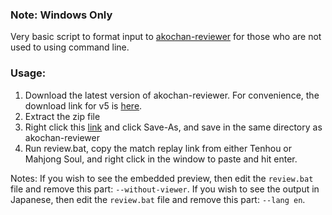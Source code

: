 ### Note: Windows Only

Very basic script to format input to [akochan-reviewer](https://github.com/Equim-chan/akochan-reviewer) for those who are not used to using command line.

### Usage:
1. Download the latest version of akochan-reviewer. For convenience, the download link for v5 is [here](https://github.com/Equim-chan/akochan-reviewer/releases/download/v0.5.0/akochan-reviewer-v0.5.0-windows-x86_64.zip).
2. Extract the zip file
3. Right click this [link](https://raw.githubusercontent.com/tsuneko/Various-Utilities/master/akochan-reviewer/review.bat) and click Save-As, and save in the same directory as akochan-reviewer
4. Run review.bat, copy the match replay link from either Tenhou or Mahjong Soul, and right click in the window to paste and hit enter.

Notes:
If you wish to see the embedded preview, then edit the `review.bat` file and remove this part: `--without-viewer`.
If you wish to see the output in Japanese, then edit the `review.bat` file and remove this part: `--lang en`.
